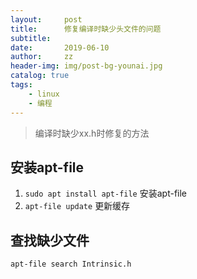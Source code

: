 ```yaml
---
layout:     post
title:      修复编译时缺少头文件的问题
subtitle:   
date:       2019-06-10
author:     zz
header-img: img/post-bg-younai.jpg
catalog: true
tags:
    - linux
    - 编程
---
```


> 编译时缺少xx.h时修复的方法

## 安装apt-file
1. `sudo apt install apt-file` 安装apt-file
1. `apt-file update` 更新缓存

## 查找缺少文件
`apt-file search Intrinsic.h`
